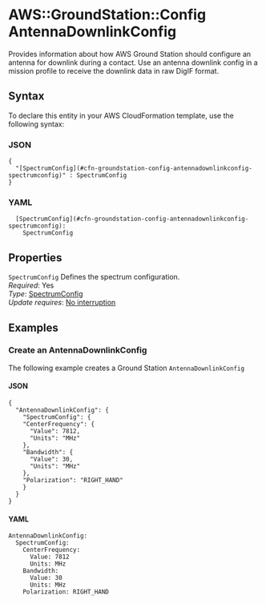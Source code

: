 # AWS::GroundStation::Config AntennaDownlinkConfig<a name="aws-properties-groundstation-config-antennadownlinkconfig"></a>

 Provides information about how AWS Ground Station should configure an antenna for downlink during a contact\. Use an antenna downlink config in a mission profile to receive the downlink data in raw DigIF format\. 

## Syntax<a name="aws-properties-groundstation-config-antennadownlinkconfig-syntax"></a>

To declare this entity in your AWS CloudFormation template, use the following syntax:

### JSON<a name="aws-properties-groundstation-config-antennadownlinkconfig-syntax.json"></a>

```
{
  "[SpectrumConfig](#cfn-groundstation-config-antennadownlinkconfig-spectrumconfig)" : SpectrumConfig
}
```

### YAML<a name="aws-properties-groundstation-config-antennadownlinkconfig-syntax.yaml"></a>

```
  [SpectrumConfig](#cfn-groundstation-config-antennadownlinkconfig-spectrumconfig): 
    SpectrumConfig
```

## Properties<a name="aws-properties-groundstation-config-antennadownlinkconfig-properties"></a>

`SpectrumConfig`  <a name="cfn-groundstation-config-antennadownlinkconfig-spectrumconfig"></a>
 Defines the spectrum configuration\.   
*Required*: Yes  
*Type*: [SpectrumConfig](aws-properties-groundstation-config-spectrumconfig.md)  
*Update requires*: [No interruption](https://docs.aws.amazon.com/AWSCloudFormation/latest/UserGuide/using-cfn-updating-stacks-update-behaviors.html#update-no-interrupt)

## Examples<a name="aws-properties-groundstation-config-antennadownlinkconfig--examples"></a>

### Create an AntennaDownlinkConfig<a name="aws-properties-groundstation-config-antennadownlinkconfig--examples--Create_an_AntennaDownlinkConfig"></a>

The following example creates a Ground Station `AntennaDownlinkConfig`

#### JSON<a name="aws-properties-groundstation-config-antennadownlinkconfig--examples--Create_an_AntennaDownlinkConfig--json"></a>

```
{
  "AntennaDownlinkConfig": {
    "SpectrumConfig": {
    "CenterFrequency": {
      "Value": 7812,
      "Units": "MHz"
    },
    "Bandwidth": {
      "Value": 30,
      "Units": "MHz"
    },
    "Polarization": "RIGHT_HAND"
    }
  }
}
```

#### YAML<a name="aws-properties-groundstation-config-antennadownlinkconfig--examples--Create_an_AntennaDownlinkConfig--yaml"></a>

```
AntennaDownlinkConfig:
  SpectrumConfig:
    CenterFrequency:
      Value: 7812
      Units: MHz
    Bandwidth:
      Value: 30
      Units: MHz
    Polarization: RIGHT_HAND
```